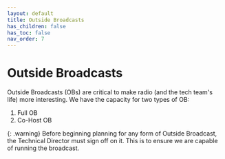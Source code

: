 ```yaml
---
layout: default
title: Outside Broadcasts
has_children: false
has_toc: false
nav_order: 7
---
```


# Outside Broadcasts

Outside Broadcasts (OBs) are critical to make radio (and the tech team's life) more interesting. We have the capacity for two types of OB:
1. Full OB
2. Co-Host OB

{: .warning}
Before beginning planning for any form of Outside Broadcast, the Technical Director must sign off on it. This is to ensure we are capable of running the broadcast.